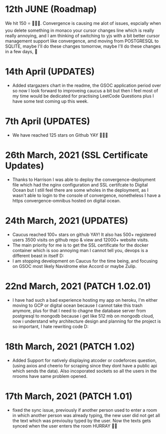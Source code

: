# 12th JUNE (Roadmap)
We hit 150 ⭐ 🥳🥳🎉. Convergence is causing me alot of issues, espcially when you delete something in monaco your cursor changes line  which is really really annoying, and I am thinking of switching to yjs with a bit better cursor management support like convergence, amd moving from POSTGRESQL to SQLITE, maybe I'll do these changes tomorrow, maybe I'll do these changes in a few days, 🤞

# 14th April (UPDATES)
- Added stargazers chart in the readme, the GSOC application period over so now I look forward to improveing caucus a bit but then I feel most of my time would be dedicated for practising LeetCode Questions plus I have some test coming up this week. 

# 7th April (UPDATES)
- We have reached 125 stars on Github YAY 🎉️🎉️🎉️

# 26th March, 2021 (SSL Certificate Updates)
- Thanks to Harrison I was able to deploy the convergence-deployment file which had the nginx configuration and SSL certifcate to Digital Ocean but I still feel there are some wholes in the deployment, as I wasn't able to login to the console of convergence, nonetheless I have a https convergence-omnibus hosted on digital ocean. 

# 24th March, 2021 (UPDATES)
- Caucus reached 100+ stars on github YAY! It also has 500+ registered users 3500 visits on github repo & view and 12000+ website visits.
- The main priority for me is to get the SSL certificate for the docker container which is soo annoying man I cannot tell you, devops is a different beast in itself D:
- I am stopping development on Caucus for the time being, and focusing on GSOC most likely Navidrome else Accord or maybe Zulip.  

# 22nd March, 2021 (PATCH 1.02.01)
- I have had such a bad experience hosting my app on heroku, I'm either moving to GCP or digital ocean because I cannot take this trash anymore, plus for that I need to chagne the database server from postgresql to mongodb because i get like 512 mb on mongodb cloud, now i understand why architecture design and planning for the project is so important, I hate rewriting code D:

# 18th March, 2021 (PATCH 1.02)
- Added Support for natively displaying atcoder or codeforces question, (using axios and cheerio for scraping since they dont have a public api which sends the data). Also incoporated sockets so all the users in the nrooms have same problem opened.

# 17th March, 2021 (PATCH 1.01)
- fixed the sync issue, previously if another person used to enter a room in which another person was already typing, the new user did not get all the text which was previoulsy typed by the user. Now the texts gets synced when the user enters the room HURRAY 🎉🥳
